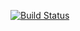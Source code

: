 [![Build Status](https://travis-ci.org/gonpingy/heroku.svg?branch=master)](https://travis-ci.org/gonpingy/heroku)
